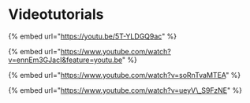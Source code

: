 # Videotutorials

{% embed url="https://youtu.be/5T-YLDGQ9ac" %}

{% embed url="https://www.youtube.com/watch?v=ennEm3GJacI&feature=youtu.be" %}

{% embed url="https://www.youtube.com/watch?v=soRnTvaMTEA" %}

{% embed url="https://www.youtube.com/watch?v=ueyV\_S9FzNE" %}



